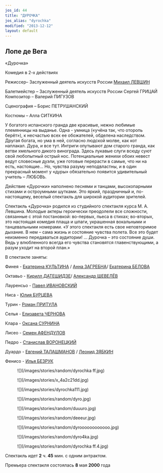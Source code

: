 ```yaml
---
jos_id: 44
title: "ДУРОЧКА"
jos_alias: "dyrochka"
modified: "2013-12-12"
layout: default
---
```


## Лопе де Вега

«Дурочка»

Комедия в 2-х действиях

Режиссер– Заслуженный деятель искусств России [Михаил ЛЕВШИН](153-mihail-levshin.html)

Балетмейстер – Заслуженный деятель искусств России Сергей ГРИЦАЙ Композитор – Валерий ПИГУЗОВ

Сценография – Борис ПЕТРУШАНСКИЙ

Костюмы – Алла СИТКИНА

У богатого испанского гранда две красивые, нежно любимые племянницы на выданье. Одна - умница («учёна так, что оторопь берёт»), к несчастью всех ее обожателей, обделена наследством. Другая богата, но ума в ней, согласно людской молве, как кот наплакал. Дура, и все тут. Интриги опутывают дом старого гранда, как ветви хмельного дикого винограда. Здесь лукавые слуги всюду суют свой любопытный острый нос. Потенциальные женихи обоих невест ведут словесные дуэли, уже готовые перерасти в самые, что ни на есть, настоящие… Но, чувства разуму неподвластны, и в один прекрасный момент у «дуры» обязательно появится удивительный учитель – ЛЮБОВЬ.

Действие «Дурочки» наполнено песнями и танцами, высокопарными стихами и остроумными шутками. Это яркий, праздничный и, по-настоящему, веселый спектакль для широкой аудитории зрителей.

Спектакль «Дурочка» родился из студийного спектакля курса М. А. Левшина. Молодые актеры героически преодолели все сложности, связанные с этой постановкой: во-первых, пьеса в стихах; во-вторых, это настоящая комедия плаща и шпаги, украшенная вокальными и танцевальными номерами. «У этого спектакля есть свое неповторимое дыхание. В нем – сама жизнь и состояние чувства полета. Все это будет неизменно передаваться аудитории! … Дурочка – это состояние души. Ведь у влюбленного всегда его чувства становятся главенствующими, а разум уходит на второй план.»

В спектакле заняты:

Финея - [Екатерина КУЛЬТИНА](81-ekaterina-kyltina.html) / [Анна ЗАГРЕБНА](79-anna-zagrebna.html)/ [Екатерина БЕЛОВА](23-belova-ekaterina.html)

Октавьо - [Кирилл ДАТЕШИДЗЕ](281-kirilldateshidze.html)[</a>/ <a href="87-aleksandr-shevelov.html">Александр ШЕВЕЛЁВ](281-kirilldateshidze.html)

Лауренсьо - [Павел ИВАНОВСКИЙ](284-2013-09-08-18-38-31.html)<a href="284-2013-09-08-18-38-31.html"></a>

Ниса - [Юлия БУРЦЕВА](78-ylia-burceva.html)

Турин - [Роман ПРИТУЛА](50-roman-pritula.html)

Селья - [Елизавета ЧЕРНОВА](48-chernovaelizaveta.html)

Клара - [Оксана СУРНИНА](85-oksana-surnina.html)

Лисео - [Семен АФЕНДУЛОВ](22-afendulov-semen.html)

Педро - [Станислав ВОРОНЕЦКИЙ](51-stas-voronetski.html)

Дуардо - [Евгений ТАЛАШМАНОВ](84-talashmanovevgenii.html) / [Леонид ЗЯБКИН](67-leonid-zabkin.html)

Фенисо - [Илья БЕЗРУК](83-bezryk-ilya.html)[](83-dmitrii-rudakov.html)

<figure>
![](/images/stories/random/dyrochka ff.jpg)
</figure>

<figure>
![](/images/stories/x_4a2c21dd.jpg)
</figure>

<figure>
![](/images/stories/dyrochka111.jpg)
</figure>

<figure>
![](/images/stories/random/dyro.jpg)
</figure>

<figure>
![](/images/stories/random/duuuro.jpg)
</figure>

<figure>
![](/images/stories/random/deeeur.jpg)
</figure>

<figure>
![](/images/stories/random/dyroooooooooooo.jpg)
</figure>

<figure>
![](/images/stories/random/dyro4ka.jpg)
</figure>

<figure>
![](/images/stories/random/dyrochka ff.4.jpg)
</figure>

Спектакль идет **2** ч. **45** мин. с одним антрактом.

Премьера спектакля состоялась **8** мая **2000** года

